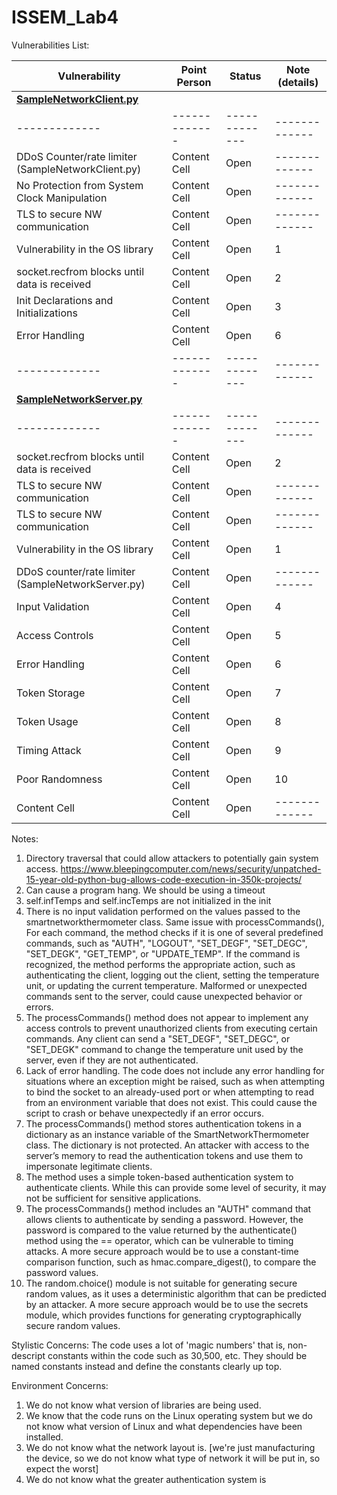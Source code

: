 # ISSEM_Lab4

Vulnerabilities List:


| **Vulnerability**  | **Point Person**  |  **Status**       | **Note (details)**       | 
| -------------  | ------------- | ------------- | ------------- |
| <ins>**SampleNetworkClient.py**</ins> 
| -------------  | ------------- | ------------- | ------------- |
| DDoS Counter/rate limiter (SampleNetworkClient.py)   | Content Cell  | Open  | ------------- |
| No Protection from System Clock Manipulation   | Content Cell  | Open  | ------------- |
| TLS to secure NW communication   | Content Cell  | Open  | ------------- |
| Vulnerability in the OS library   | Content Cell  | Open  |  1 |
| socket.recfrom blocks until data is received  | Content Cell  | Open  | 2 |
| Init Declarations and Initializations   | Content Cell  | Open  |  3 |
| Error Handling   | Content Cell  | Open  |  6 |
| -------------  | ------------- | ------------- | ------------- | 
| <ins>**SampleNetworkServer.py**</ins> 
| -------------  | ------------- | ------------- | ------------- | 
| socket.recfrom blocks until data is received  | Content Cell  | Open  | 2 |
| TLS to secure NW communication   | Content Cell  | Open  | ------------- |
| TLS to secure NW communication   | Content Cell  | Open  | ------------- |
| Vulnerability in the OS library   | Content Cell  | Open  |  1 |
| DDoS counter/rate limiter (SampleNetworkServer.py)  | Content Cell  | Open  | ------------- |
| Input Validation  | Content Cell  | Open  |  4 |
| Access Controls  | Content Cell  | Open  | 5 |
| Error Handling   | Content Cell  | Open  |  6 |
| Token Storage  | Content Cell  | Open  |  7 |
| Token Usage  | Content Cell  | Open  |  8 |
| Timing Attack  | Content Cell  | Open  |  9 |
| Poor Randomness  | Content Cell  | Open  |  10 |
| Content Cell | Content Cell  | Open  |  ------------- |

Notes:
1. Directory traversal that could allow attackers to potentially gain system access. https://www.bleepingcomputer.com/news/security/unpatched-15-year-old-python-bug-allows-code-execution-in-350k-projects/
2. Can cause a program hang. We should be using a timeout
3. self.infTemps and self.incTemps are not initialized in the init
4. There is no input validation performed on the values passed to the smartnetworkthermometer class. Same issue with processCommands(), For each command, the method checks if it is one of several predefined commands, such as "AUTH", "LOGOUT", "SET_DEGF", "SET_DEGC", "SET_DEGK", "GET_TEMP", or "UPDATE_TEMP". If the command is recognized, the method performs the appropriate action, such as authenticating the client, logging out the client, setting the temperature unit, or updating the current temperature. Malformed or unexpected commands sent to the server, could cause unexpected behavior or errors.
5. The processCommands() method does not appear to implement any access controls to prevent unauthorized clients from executing certain commands. Any client can send a "SET_DEGF", "SET_DEGC", or "SET_DEGK" command to change the temperature unit used by the server, even if they are not authenticated.
6. Lack of error handling. The code does not include any error handling for situations where an exception might be raised, such as when attempting to bind the socket to an already-used port or when attempting to read from an environment variable that does not exist. This could cause the script to crash or behave unexpectedly if an error occurs.
7. The processCommands() method stores authentication tokens in a dictionary as an instance variable of the SmartNetworkThermometer class. The dictionary is not protected. An attacker with access to the server’s memory to read the authentication tokens and use them to impersonate legitimate clients.
8. The method uses a simple token-based authentication system to authenticate clients. While this can provide some level of security, it may not be sufficient for sensitive applications.
9. The processCommands() method includes an "AUTH" command that allows clients to authenticate by sending a password. However, the password is compared to the value returned by the authenticate() method using the == operator, which can be vulnerable to timing attacks. A more secure approach would be to use a constant-time comparison function, such as hmac.compare_digest(), to compare the password values.
10. The random.choice() module is not suitable for generating secure random values, as it uses a deterministic algorithm that can be predicted by an attacker. A more secure approach would be to use the secrets module, which provides functions for generating cryptographically secure random values.


Stylistic Concerns:
The code uses a lot of 'magic numbers' that is, non-descript constants within the code such as 30,500, etc. They should be named constants instead and define the constants clearly up top.


Environment Concerns:

1. We do not know what version of libraries are being used.
2. We know that the code runs on the Linux operating system but we do not know what version of Linux and what dependencies have been installed. 
3. We do not know what the network layout is. [we're just manufacturing the device, so we do not know what type of network it will be put in, so expect the worst]
4. We do not know what the greater authentication system is
